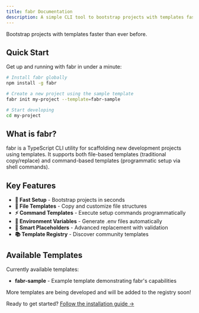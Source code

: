 ```yaml
---
title: fabr Documentation
description: A simple CLI tool to bootstrap projects with templates faster than ever before
---
```


Bootstrap projects with templates faster than ever before.

## Quick Start

Get up and running with fabr in under a minute:

```bash
# Install fabr globally
npm install -g fabr

# Create a new project using the sample template
fabr init my-project --template=fabr-sample

# Start developing
cd my-project
```

## What is fabr?

fabr is a TypeScript CLI utility for scaffolding new development projects using templates. It supports both file-based templates (traditional copy/replace) and command-based templates (programmatic setup via shell commands).

## Key Features

- **🚀 Fast Setup** - Bootstrap projects in seconds
- **📁 File Templates** - Copy and customize file structures
- **⚡ Command Templates** - Execute setup commands programmatically  
- **🔧 Environment Variables** - Generate .env files automatically
- **🎯 Smart Placeholders** - Advanced replacement with validation
- **📚 Template Registry** - Discover community templates

## Available Templates

Currently available templates:

- **fabr-sample** - Example template demonstrating fabr's capabilities

More templates are being developed and will be added to the registry soon!

Ready to get started? [Follow the installation guide →](getting-started/installation)
